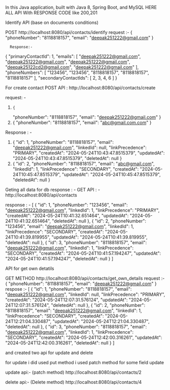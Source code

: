 In this Java application, built with Java 8, Spring Boot, and MySQL
HERE ALL API With RESPONSE CODE like  200,201
   
  Identify API  (base on documents conditions)

  POST   http://localhost:8080/api/contacts/identify
        request :-
          {
            "phoneNumber": "8118818157",
           "email": "deepak251222@gmail.com"
           }

      Response:-
  {
    "primaryContactId": 1,
    "emails": [
        "deepak251222@gmail.com",
        "deepak251222@gmail.com",
        "deepak251222@gmail.com",
        "deepak25122cd2@gmail.com",
        "deepak251222@gmail.com"
    ],
    "phoneNumbers": [
        "123456",
        "123456",
        "8118818157",
        "8118818157",
        "8118818157"
    ],
    "secondaryContactIds": [
        2,
        3,
        4,
        6
    ]
}


 For create contact 
 POST API :  http://localhost:8080/api/contacts/create
    
 request: - 
   1.     {
       "phoneNumber": "8118818157",
      "email": "deepak251222@gmail.com"
     }
   2.
       {
       "phoneNumber": "8118818157",
      "email": "abc@gmail.com.com"
     }

 Response : - 
  1.  {
    "id": 1,
    "phoneNumber": "8118818157",
    "email": "deepak251222@gmail.com",
    "linkedId": null,
    "linkPrecedence": "PRIMARY",
    "createdAt": "2024-05-24T10:43:47.8515379",
    "updatedAt": "2024-05-24T10:43:47.8515379",
    "deletedAt": null
  }
  2.  {
    "id": 2,
    "phoneNumber": "8118818157",
    "email": "abc@gmail.com",
    "linkedId": 1,
    "linkPrecedence": "SECONDARY",
    "createdAt": "2024-05-24T10:45:47.8515379",
    "updatedAt": "2024-05-24T10:45:47.8515379",
    "deletedAt": null
}


  Geting all data for db response : -
   GET  API : -  http://localhost:8080/api/contacts
    
   response : -
   [
    {
        "id": 1,
        "phoneNumber": "123456",
        "email": "deepak251222@gmail.com",
        "linkedId": 1,
        "linkPrecedence": "PRIMARY",
        "createdAt": "2024-05-24T10:41:32.651464",
        "updatedAt": "2024-05-24T10:41:32.651464",
        "deletedAt": null
    },
    {
        "id": 2,
        "phoneNumber": "123456",
        "email": "deepak251222@gmail.com",
        "linkedId": 1,
        "linkPrecedence": "SECONDARY",
        "createdAt": "2024-05-24T10:41:39.819955",
        "updatedAt": "2024-05-24T10:41:39.819955",
        "deletedAt": null
    },
    {
        "id": 3,
        "phoneNumber": "8118818157",
        "email": "deepak251222@gmail.com",
        "linkedId": 1,
        "linkPrecedence": "SECONDARY",
        "createdAt": "2024-05-24T10:41:57.194247",
        "updatedAt": "2024-05-24T10:41:57.194247",
        "deletedAt": null
    }
]
   
   API for get own detatils 

  GET METHOD    http://localhost:8080/api/contacts/get_own_details
   request :- {
         "phoneNumber": "8118818157",
        "email": "deepak251222@gmail.com"
      }
      respose :- [
    {
        "id": 1,
        "phoneNumber": "8118818157",
        "email": "deepak251222@gmail.com",
        "linkedId": null,
        "linkPrecedence": "PRIMARY",
        "createdAt": "2024-05-24T12:07:31.576124",
        "updatedAt": "2024-05-24T12:07:31.576124",
        "deletedAt": null
    },
    {
        "id": 2,
        "phoneNumber": "8118818157",
        "email": "deepak251222@gmail.com",
        "linkedId": 1,
        "linkPrecedence": "SECONDARY",
        "createdAt": "2024-05-24T12:21:04.330487",
        "updatedAt": "2024-05-24T12:21:04.330487",
        "deletedAt": null
    },
    {
        "id": 3,
        "phoneNumber": "8118818157",
        "email": "deepak251222@gmail.com",
        "linkedId": 1,
        "linkPrecedence": "SECONDARY",
        "createdAt": "2024-05-24T12:42:00.316261",
        "updatedAt": "2024-05-24T12:42:00.316261",
        "deletedAt": null
    }
]


and created two api for update and delete

for update i did used put method i used patch method for some field update

  update api:-  (patch method)     http://localhost:8080/api/contacts/2

  delete api:- (Delete method)   http://localhost:8080/api/contacts/4

